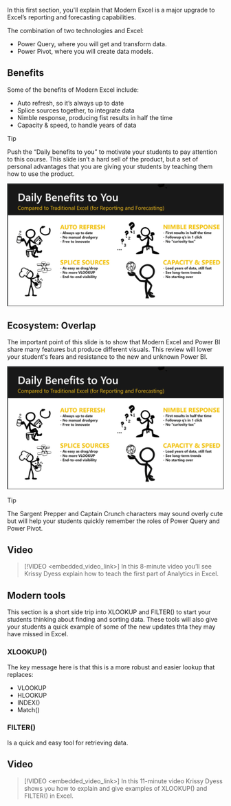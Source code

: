 In this first section, you'll explain that Modern Excel is a major upgrade to Excel’s reporting and forecasting capabilities.

The combination of two technologies and Excel:
- Power Query, where you will get and transform data.
- Power Pivot, where you will create data models.

## Benefits
Some of the benefits of Modern Excel include:
- Auto refresh, so it’s always up to date
- Splice sources together, to integrate data
- Nimble response, producing fist results in half the time
- Capacity & speed, to handle years of data


> [!TIP]
> Push the “Daily benefits to you” to motivate your students to pay attention to this course. This slide isn’t a hard sell of the product, but a set of personal advantages that you are giving your students by teaching them how to use the product.

![PowerPoint screenshot showing the benefits of Modern Excel compared to traditional excel](../media/daily-benefits.png)

## Ecosystem: Overlap
The important point of this slide is to show that Modern Excel and Power BI share many features but produce different visuals. 
This review will lower your student's fears and resistance to the new and unknown Power BI. 

![Modern Excel and Power BI: Same brains, different visuals](../media/daily-benefits.png)

> [!TIP]
> The Sargent Prepper and Captain Crunch characters may sound overly cute but will help your students quickly remember the roles of Power Query and Power Pivot. 

## Video
> [!VIDEO <embedded_video_link>] In this 8-minute video you’ll see Krissy Dyess explain how to teach the first part of Analytics in Excel.

## Modern tools

This section is a short side trip into XLOOKUP and FILTER() to start your students thinking about finding and sorting data. These tools will also give your students a quick example of some of the new updates thta they may have missed in Excel. 


### XLOOKUP() 
The key message here is that this is a more robust and easier lookup that replaces:
- VLOOKUP 
- HLOOKUP
- INDEX()
- Match()


### FILTER()
Is a quick and easy tool for retrieving data.

## Video
> [!VIDEO <embedded_video_link>] In this 11-minute video Krissy Dyess shows you how to explain and give examples of XLOOKUP() and FILTER() in Excel.

